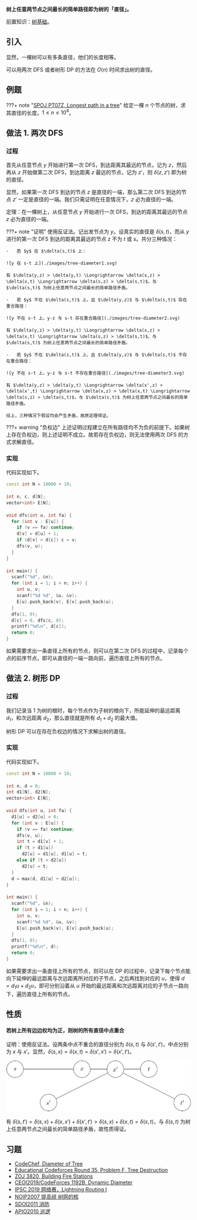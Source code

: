 **树上任意两节点之间最长的简单路径即为树的「直径」。**

前置知识：[树基础](./tree-basic.md)。

## 引入

显然，一棵树可以有多条直径，他们的长度相等。

可以用两次 DFS 或者树形 DP 的方法在 $O(n)$ 时间求出树的直径。

## 例题

???+ note "[SPOJ PT07Z, Longest path in a tree](https://www.spoj.com/problems/PT07Z/)"
    给定一棵 $n$ 个节点的树，求其直径的长度。$1\leq n\leq 10^4$。

## 做法 1. 两次 DFS

### 过程

首先从任意节点 $y$ 开始进行第一次 DFS，到达距离其最远的节点，记为 $z$，然后再从 $z$ 开始做第二次 DFS，到达距离 $z$ 最远的节点，记为 $z'$，则 $\delta(z,z')$ 即为树的直径。

显然，如果第一次 DFS 到达的节点 $z$ 是直径的一端，那么第二次 DFS 到达的节点 $z'$ 一定是直径的一端。我们只需证明在任意情况下，$z$ 必为直径的一端。

定理：在一棵树上，从任意节点 $y$ 开始进行一次 DFS，到达的距离其最远的节点 $z$ 必为直径的一端。

???+ note "证明"
    使用反证法。记出发节点为 $y$。设真实的直径是 $\delta(s,t)$，而从 $y$ 进行的第一次 DFS 到达的距离其最远的节点 $z$ 不为 $t$ 或 $s$。共分三种情况：
    
    -   若 $y$ 在 $\delta(s,t)$ 上：
    
    ![y 在 s-t 上](./images/tree-diameter1.svg)
    
    有 $\delta(y,z) > \delta(y,t) \Longrightarrow \delta(x,z) > \delta(x,t) \Longrightarrow \delta(s,z) > \delta(s,t)$，与 $\delta(s,t)$ 为树上任意两节点之间最长的简单路径矛盾。
    
    -   若 $y$ 不在 $\delta(s,t)$ 上，且 $\delta(y,z)$ 与 $\delta(s,t)$ 存在重合路径：
    
    ![y 不在 s-t 上，y-z 与 s-t 存在重合路径](./images/tree-diameter2.svg)
    
    有 $\delta(y,z) > \delta(y,t) \Longrightarrow \delta(x,z) > \delta(x,t) \Longrightarrow \delta(s,z) > \delta(s,t)$，与 $\delta(s,t)$ 为树上任意两节点之间最长的简单路径矛盾。
    
    -   若 $y$ 不在 $\delta(s,t)$ 上，且 $\delta(y,z)$ 与 $\delta(s,t)$ 不存在重合路径：
    
    ![y 不在 s-t 上，y-z 与 s-t 不存在重合路径](./images/tree-diameter3.svg)
    
    有 $\delta(y,z) > \delta(y,t) \Longrightarrow \delta(x',z) > \delta(x',t) \Longrightarrow \delta(x,z) > \delta(x,t) \Longrightarrow \delta(s,z) > \delta(s,t)$，与 $\delta(s,t)$ 为树上任意两节点之间最长的简单路径矛盾。
    
    综上，三种情况下假设均会产生矛盾，故原定理得证。

???+ warning "负权边"
    上述证明过程建立在所有路径均不为负的前提下。如果树上存在负权边，则上述证明不成立。故若存在负权边，则无法使用两次 DFS 的方式求解直径。

### 实现

代码实现如下。

```cpp
const int N = 10000 + 10;

int n, c, d[N];
vector<int> E[N];

void dfs(int u, int fa) {
  for (int v : E[u]) {
    if (v == fa) continue;
    d[v] = d[u] + 1;
    if (d[v] > d[c]) c = v;
    dfs(v, u);
  }
}

int main() {
  scanf("%d", &n);
  for (int i = 1; i < n; i++) {
    int u, v;
    scanf("%d %d", &u, &v);
    E[u].push_back(v), E[v].push_back(u);
  }
  dfs(1, 0);
  d[c] = 0, dfs(c, 0);
  printf("%d\n", d[c]);
  return 0;
}
```

如果需要求出一条直径上所有的节点，则可以在第二次 DFS 的过程中，记录每个点的前序节点，即可从直径的一端一路向前，遍历直径上所有的节点。

## 做法 2. 树形 DP

### 过程

我们记录当 $1$ 为树的根时，每个节点作为子树的根向下，所能延伸的最远距离 $d_1$，和次远距离 $d_2$，那么直径就是所有 $d_1 + d_2$ 的最大值。

树形 DP 可以在存在负权边的情况下求解出树的直径。

### 实现

代码实现如下。

```cpp
const int N = 10000 + 10;

int n, d = 0;
int d1[N], d2[N];
vector<int> E[N];

void dfs(int u, int fa) {
  d1[u] = d2[u] = 0;
  for (int v : E[u]) {
    if (v == fa) continue;
    dfs(v, u);
    int t = d1[v] + 1;
    if (t > d1[u])
      d2[u] = d1[u], d1[u] = t;
    else if (t > d2[u])
      d2[u] = t;
  }
  d = max(d, d1[u] + d2[u]);
}

int main() {
  scanf("%d", &n);
  for (int i = 1; i < n; i++) {
    int u, v;
    scanf("%d %d", &u, &v);
    E[u].push_back(v), E[v].push_back(u);
  }
  dfs(1, 0);
  printf("%d\n", d);
  return 0;
}
```

如果需要求出一条直径上所有的节点，则可以在 DP 的过程中，记录下每个节点能向下延伸的最远距离与次远距离所对应的子节点，之后再找到对应的 $u$，使得 $d = d_1u + d_2u$，即可分别沿着从 $u$ 开始的最远距离和次远距离对应的子节点一路向下，遍历直径上所有的节点。

## 性质

#### 若树上所有边边权均为正，则树的所有直径中点重合

证明：使用反证法。设两条中点不重合的直径分别为 $\delta(s,t)$ 与 $\delta(s',t')$，中点分别为 $x$ 与 $x'$。显然，$\delta(s,x) = \delta(x,t) = \delta(s',x') = \delta(x',t')$。

![无负权边的树所有直径的中点重合](./images/tree-diameter4.svg)

有 $\delta(s,t') = \delta(s,x) + \delta(x,x') + \delta(x',t') > \delta(s,x) + \delta(x,t) = \delta(s,t)$，与 $\delta(s,t)$ 为树上任意两节点之间最长的简单路径矛盾，故性质得证。

## 习题

-   [CodeChef, Diameter of Tree](https://www.codechef.com/problems/DTREE)
-   [Educational Codeforces Round 35, Problem F, Tree Destruction](https://codeforces.com/contest/911/problem/F)
-   [ZOJ 3820, Building Fire Stations](https://vjudge.net/problem/ZOJ-3820)
-   [CEOI2019/CodeForces 1192B. Dynamic Diameter](https://codeforces.com/contest/1192/problem/B)
-   [IPSC 2019 网络赛，Lightning Routing I](https://nanti.jisuanke.com/t/41398)
-   [NOIP2007 提高组 树网的核](https://www.luogu.com.cn/problem/P1099)
-   [SDOI2011 消防](https://www.luogu.com.cn/problem/P2491)
-   [APIO2010 巡逻](https://www.luogu.com.cn/problem/P3629)
